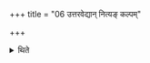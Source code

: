 +++
title = "06 उत्तरवेद्यान् नित्यङ् कल्पम्"

+++

<details><summary>थिते</summary>

6. They describe the (disposal of Pravargya) on the Uttaravedi as an obligatory procedure.  

[^1]: i.e. when there is no specific desire of the sacrificer, the Pravargya should be disposed of on the Uttaravedi.  
</details>
